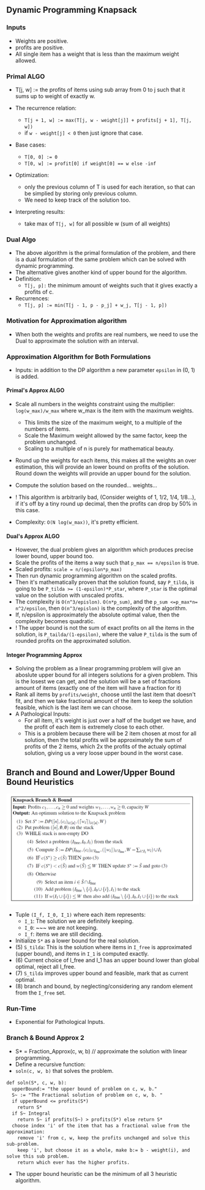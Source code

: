 ## Dynamic Programming Knapsack ##

### Inputs ###
* Weights are positive.
* profits are positive. 
* All single item has a weight that is less than the maximum weight allowed. 

### Primal ALGO ###
* T[j, w] := the profits of items using sub array from 0 to j such that it sums up to weight of exactly w. 

* The recurrence relation: 
    * `T[j + 1, w] := max(T[j, w - weight[j]] + profits[j + 1], T[j, w])`
    * if `w - weight[j] < 0` then just ignore that case. 
    
* Base cases: 
    * `T[0, 0] := 0`
    * `T[0, w] := profit[0] if weight[0] == w else -inf`
    
* Optimization: 
    * only the previous column of T is used for each iteration, so that can be simplied by storing only previous column. 
    * We need to keep track of the solution too.

* Interpreting results: 
    * take max of `T[j, w]` for all possible w (sum of all weights)

### Dual Algo ###
* The above algorithm is the primal formulation of the problem, and there is a dual formulation of the same problem which can be solved with dynamic programming. 
* The alternative gives another kind of upper bound for the algorithm.
* Definition: 
    * `T[j, p]:` the minimum amount of weights such that it gives exactly a profits of c.  
* Recurrences: 
    * `T[j, p] := min(T[j - 1, p - p_j] + w_j, T[j - 1, p])`
    
### Motivation for Approximation algorithm ### 
* When both the weights and profits are real numbers, we need to use the Dual to approximate the solution with an interval. 

 

### Approximation Algorithm for Both Formulations ###

* Inputs: in addition to the DP algorithm a new parameter `epsilon` in (0, 1) is added. 


#### Primal's Approx ALGO ####
* Scale all numbers in the weights constraint using the multiplier: `log(w_max)/w_max` where w_max is the item with the maximum weights. 
    * This limits the size of the maximum weight, to a multiple of the numbers of items. 
    * Scale the Maximum weight allowed by the same factor, keep the problem unchanged. 
    * Scaling to a multiple of n is purely for mathematical beauty. 

* Round up the weights for each items, this makes all the weights an over estimation, this will provide an lower bound on profits of the solution. Round down the weights will provide an upper bound for the solution. 

* Compute the solution based on the rounded... weights... 
* ! This algorithm is arbitrarily bad, (Consider weights of 1, 1/2, 1/4, 1/8...), if it's off by a tiny round up decimal, then the profits can drop by 50% in this case. 
* Complexity: `O(N log(w_max))`, it's pretty efficient. 

#### Dual's Approx ALGO ####
* However, the dual problem gives an algorithm which produces precise lower bound, upper bound too. 
* Scale the profits of the items a way such that `p_max == n/epsilon` is true. 
* Scaled profits: `scale = n/(epsilon*p_max)`
* Then run dynamic programming algorithm on the scaled profits. 
* Then it's mathematically proven that the solution found, say `P_tilda`, is going to be `P_tilda >= (1-epsilon)*P_star`, where `P_star` is the optimal value on the solution with unscaled profits. 
* The complexity is `O(n^3/epislon)`. `O(n*p_sum)`, and the `p_sum <=p_max*n= n^2/epsilon`, then `O(n^3/epislon)` is the complexity of the algorithm. 
* If, n/epsilon is approximately the absolute optimal value, then the complexity becomes quadratic. 
* ! The upper bound is not the sum of exact profits on all the items in the solution, is `P_tailda/(1-epsilon)`, where the value `P_tilda` is the sum of rounded profits on the approximated solution. 

#### Integer Programming Approx ####
* Solving the problem as a linear programming problem will give an aboslute upper bound for all integers solutions for a given problem. This is the losest we can get, and the solution will be a set of fractions amount of items (exactly one of the item will have a fraction for it)
* Rank all items by `profits/weight`, choose until the last item that doesn't fit, and then we take fractional amount of the item to keep the solution feasible, which is the last item we can choose. 
* A Pathological Inputs: 
    * For all item, it's weight is just over a half of the budget we have, and the profit of each item is extremely close to each other. 
    * This is a problem because there will be 2 item chosen at most for all solution, then the total profits will be approximately the sum of profits of the 2 items, which 2x the profits of the actualy optimal solution, giving us a very loose upper bound in the worst case. 
    


## Branch and Bound and Lower/Upper Bound Bound Heuristics ##
![](img.png)
* Tuple `(I_f, I_0, I_1)` where each item represents: 
    * `I_1`: The solution we are definitely keeping. 
    * `I_0`: ~~~ we are not keeping. 
    * `I_f`: items we are still deciding. 
* Initialize `S*` as a lower bound for the real solution.
* (5) `S_tilda`: This is the solution where items in `I_free` is approximated (upper bound), and items in `I_1` is computed exactly.
* (6) Current choice of I_free and I_1 has an upper bound lower than global optimal, reject all I_free. 
* (7) `S_tilda` improves upper bound and feasible, mark that as current optimal. 
* (8) branch and bound, by neglecting/considering any random element from the `I_free` set. 

### Run-Time ###
* Exponential for Pathological Inputs. 

### Branch & Bound Approx 2 ###
* S* = Fraction_Approx(c, w, b) // approximate the solution with linear programming. 
* Define a recursive function: 
* `soln(c, w, b)` that solves the problem. 
```
def soln(S*, c, w, b): 
  upperBound:= "the upper bound of problem on c, w, b."
  S~ := "The Fractional solution of problem on c, w, b. "
  if upperBound <= profits(S*)
    return S*
  if S~ Integral 
    return S~ if profits(S~) > profits(S*) else return S*
  choose index 'i' of the item that has a fractional value from the approximation: 
    remove 'i' from c, w, keep the profits unchanged and solve this sub-problem. 
    keep 'i', but choose it as a whole, make b:= b - weight(i), and solve this sub problem. 
    return which ever has the higher profits. 
```

* The upper bound heuristic can be the minimum of all 3 heuristic algorithm. 


 